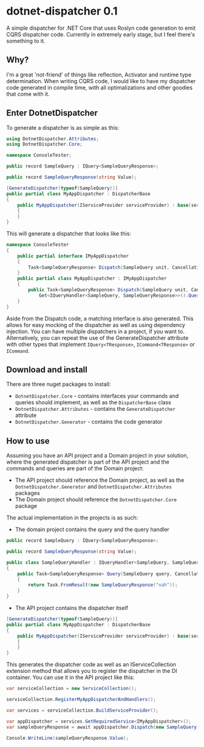 # dotnet-dispatcher 0.1
A simple dispatcher for .NET Core that uses Roslyn code generation to emit CQRS dispatcher code. Currently in extremely early stage, but I feel there's something to it.

## Why?
I'm a great 'not-friend' of things like reflection, Activator and runtime type determination. When writing CQRS code, I would like to have my dispatcher code generated in compile time, with all optimalizations and other goodies that come with it.

## Enter DotnetDispatcher
To generate a dispatcher is as simple as this:

```csharp
using DotnetDispatcher.Attributes;
using DotnetDispatcher.Core;

namespace ConsoleTester; 

public record SampleQuery : IQuery<SampleQueryResponse>;

public record SampleQueryResponse(string Value);

[GenerateDispatcher(typeof(SampleQuery))]
public partial class MyAppDispatcher : DispatcherBase
{
    public MyAppDispatcher(IServiceProvider serviceProvider) : base(serviceProvider)
    {
    }
}
```

This will generate a dispatcher that looks like this:

```csharp
namespace ConsoleTester
{
    public partial interface IMyAppDispatcher
    {
        Task<SampleQueryResponse> Dispatch(SampleQuery unit, CancellationToken cancellationToken = default);
    }
    public partial class MyAppDispatcher : IMyAppDispatcher
    {
        public Task<SampleQueryResponse> Dispatch(SampleQuery unit, CancellationToken cancellationToken = default) =>
            Get<IQueryHandler<SampleQuery, SampleQueryResponse>>().Query(unit, cancellationToken);
    }
}
```
Aside from the Dispatch code, a matching interface is also generated. This allows for easy mocking of the dispatcher as well as using dependency injection. You can have multiple dispatchers in a project, if you want to. Alternatively, you can repeat the use of the GenerateDispatcher attribute with other types that implement `IQuery<TResponse>`, `ICommand<TResponse>`  or `ICommand`.


## Download and install
There are three nuget packages to install:
- `DotnetDispatcher.Core` - contains interfaces your commands and queries should implement, as well as the `DispatcherBase` class
- `DotnetDispatcher.Attributes` - contains the `GenerateDispatcher` attribute
- `DotnetDispatcher.Generator` - contains the code generator

## How to use
Assuming you have an API project and a Domain project in your solution, where the generated dispatcher is part of the API project and the commands and queries are part of the Domain project:
- The API project should reference the Domain project, as well as the `DotnetDispatcher.Generator` and `DotnetDispatcher.Attributes` packages
- The Domain project should reference the `DotnetDispatcher.Core` package

The actual implementation in the projects is as such:
- The domain project contains the query and the query handler
```csharp
public record SampleQuery : IQuery<SampleQueryResponse>;

public record SampleQueryResponse(string Value);

public class SampleQueryHandler : IQueryHandler<SampleQuery, SampleQueryResponse>
{
    public Task<SampleQueryResponse> Query(SampleQuery query, CancellationToken cancellationToken = default)
    {
        return Task.FromResult(new SampleQueryResponse("nah"));
    }
}
```

- The API project contains the dispatcher itself
```csharp
[GenerateDispatcher(typeof(SampleQuery))]
public partial class MyAppDispatcher : DispatcherBase
{
    public MyAppDispatcher(IServiceProvider serviceProvider) : base(serviceProvider)
    {
    }
}
```
This generates the dispatcher code as well as an IServiceCollection extension method that allows you to register the dispatcher in the DI container. You can use it in the API project like this:
```csharp
var serviceCollection = new ServiceCollection();

serviceCollection.RegisterMyAppDispatcherAndHandlers();

var services = serviceCollection.BuildServiceProvider();

var appDispatcher = services.GetRequiredService<IMyAppDispatcher>();
var sampleQueryResponse = await appDispatcher.Dispatch(new SampleQuery(), CancellationToken.None);

Console.WriteLine(sampleQueryResponse.Value);
```